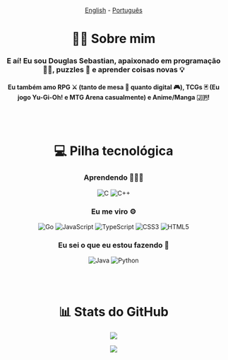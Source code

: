 <div align="center">

[English](https://github.com/NiiMiyo/NiiMiyo/blob/main/README.md) - [Português](https://github.com/NiiMiyo/NiiMiyo/blob/main/readme%20pt-br.md)

# 🧑🏽 Sobre mim

### E aí! Eu sou **Douglas Sebastian**, apaixonado em programação 👨‍💻, puzzles 🧩 e aprender coisas novas 💡

#### Eu também amo RPG ⚔ (tanto de mesa 🎲 quanto digital 🎮), TCGs 🃏 (Eu jogo Yu-Gi-Oh! e MTG Arena casualmente) e Anime/Manga 🇯🇵!

<br><br>

# 💻 Pilha tecnológica

### Aprendendo 👨🏽‍🎓

![C](https://img.shields.io/badge/c-%2300599C.svg?style=for-the-badge&logo=c&logoColor=white)
![C++](https://img.shields.io/badge/c++-%2300599C.svg?style=for-the-badge&logo=c%2B%2B&logoColor=white)

### Eu me viro ⚙

![Go](https://img.shields.io/badge/go-%2300ADD8.svg?style=for-the-badge&logo=go&logoColor=white)
![JavaScript](https://img.shields.io/badge/javascript-%23323330.svg?style=for-the-badge&logo=javascript&logoColor=%23F7DF1E)
![TypeScript](https://img.shields.io/badge/typescript-%23007ACC.svg?style=for-the-badge&logo=typescript&logoColor=white)
![CSS3](https://img.shields.io/badge/css3-%231572B6.svg?style=for-the-badge&logo=css3&logoColor=white)
![HTML5](https://img.shields.io/badge/html5-%231572B6.svg?style=for-the-badge&logo=HTML5&logoColor=white)

### Eu sei o que eu estou fazendo 🧠

![Java](https://img.shields.io/badge/java-%23ED2C30.svg?style=for-the-badge&logo=JAVA&logoColor=white)
![Python](https://img.shields.io/badge/python-3670A0?style=for-the-badge&logo=python&logoColor=ffdd54)

<br><br>

# 📊 Stats do GitHub

<a href="https://github.com/anuraghazra/github-readme-stats#github-stats-card"><img align="center" src="https://github-readme-stats.vercel.app/api?username=NiiMiyo&show_icons=true&hide_title=true&hide_border=false&include_all_commits=true&ring_color=744DA9&icon_color=744DA9&text_color=FFFFFF&text_bold=true&bg_color=170f21&border_color=744DA9&locale=pt-br&disable_animations=false&count_private=false"/></a>

<a href="https://github.com/anuraghazra/github-readme-stats#top-languages-card"><img align="center" src="https://github-readme-stats.vercel.app/api/top-langs?username=NiiMiyo&hide_title=true&hide_border=false&text_color=FFFFFF&bg_color=170f21&border_color=744DA9&langs_count=4"/></a>

</div>

<!-- Proudly created with GPRM ( https://gprm.itsvg.in ) -->
